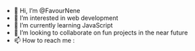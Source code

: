 - 👋 Hi, I’m @FavourNene
- 👀 I’m interested in web development 
- 🌱 I’m currently learning JavaScript 
- 💞️ I’m looking to collaborate on fun projects in the near future 
- 📫 How to reach me :

<!---
FavourNene/FavourNene is a ✨ special ✨ repository because its `README.md` (this file) appears on your GitHub profile.
You can click the Preview link to take a look at your changes.
--->
